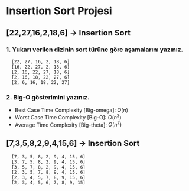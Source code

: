 # Insertion Sort Projesi
## [22,27,16,2,18,6] -> Insertion Sort
### **1.** Yukarı verilen dizinin sort türüne göre aşamalarını yazınız. 

```
  [22, 27, 16, 2, 18, 6]
  [16, 22, 27, 2, 18, 6]
  [2, 16, 22, 27, 18, 6]
  [2, 16, 18, 22, 27, 6]
  [2, 6, 16, 18, 22, 27]
```

### **2.** Big-O gösterimini yazınız. 

- Best Case Time Complexity [Big-omega]: $O(n)$
- Worst Case Time Complexity [Big-O]: $O(n^2)$
- Average Time Complexity [Big-theta]: $O(n^2)$

## [7,3,5,8,2,9,4,15,6] -> Insertion Sort

```
  [7, 3, 5, 8, 2, 9, 4, 15, 6]
  [3, 7, 5, 8, 2, 9, 4, 15, 6]
  [3, 5, 7, 8, 2, 9, 4, 15, 6]
  [2, 3, 5, 7, 8, 9, 4, 15, 6]
  [2, 3, 4, 5, 7, 8, 9, 15, 6]
  [2, 3, 4, 5, 6, 7, 8, 9, 15]
```
